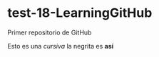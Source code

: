 # test-18-LearningGitHub

Primer repositorio de GitHub

Esto es una _cursiva_ la negrita es **así**
